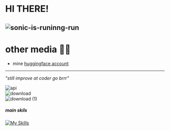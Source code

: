
# HI THERE!
![sonic-is-runinng-run](https://github.com/Blane187/Blane187/assets/161300198/43ed8c42-343c-4f71-a1e0-05b8d93721df)
---
# other media 😶‍🌫

 * mine [huggingface account](https://huggingface.co/Hev832)
---
*"still improve at coder go brrr"*


![api](https://github.com/Blane187/Blane187/assets/161300198/fd9b9e3b-2b7b-49e1-a2d1-259ab1807f2e)<br>
![download](https://github.com/Blane187/Blane187/assets/161300198/04cb8419-d9ce-4453-84f9-c4d59d4ef0fb)<br>
![download (1)](https://github.com/Blane187/Blane187/assets/161300198/e0246bee-cf4e-49ae-b83d-2c9c3134cf8d)

##### main skils

[![My Skills](https://skillicons.dev/icons?i=python,github,&theme=light)](https://skillicons.dev)
